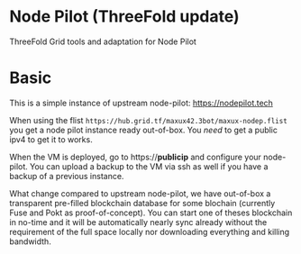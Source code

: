 # Node Pilot (ThreeFold update)

ThreeFold Grid tools and adaptation for Node Pilot

# Basic
This is a simple instance of upstream node-pilot: https://nodepilot.tech

When using the flist `https://hub.grid.tf/maxux42.3bot/maxux-nodep.flist` you get a node pilot instance
ready out-of-box. You _need_ to get a public ipv4 to get it to works.

When the VM is deployed, go to https://__publicip__ and configure your node-pilot. You can upload a backup to the
VM via ssh as well if you have a backup of a previous instance.

What change compared to upstream node-pilot, we have out-of-box a transparent pre-filled blockchain database for some blochain
(currently Fuse and Pokt as proof-of-concept). You can start one of theses blockchain in no-time and it will be automatically
nearly sync already without the requirement of the full space locally nor downloading everything and killing bandwidth.

